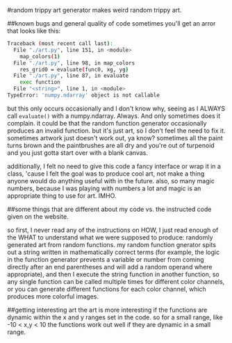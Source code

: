 #random trippy art generator
makes weird random trippy art.

##known bugs and general quality of code
sometimes you'll get an arror that looks like this:

```sh
Traceback (most recent call last):
  File "./art.py", line 151, in <module>
    map_colors(1)
  File "./art.py", line 98, in map_colors
    res_grid0 = evaluate(func0, xg, yg)
  File "./art.py", line 87, in evaluate
    exec function
  File "<string>", line 1, in <module>
TypeError: 'numpy.ndarray' object is not callable
```

but this only occurs occasionally and I don't know why, seeing as I ALWAYS call `evaluate()` with a numpy.ndarray. Always. And only sometimes does it complain.
it could be that the random function generator occasionally produces an invalid function. but it's just art, so I don't feel the need to fix it. sometimes artwork just doesn't work out, ya know? sometimes all the paint turns brown and the paintbrushes are all dry and you're out of turpenoid and you just gotta start over with a blank canvas. 

additionally, I felt no need to give this code a fancy interface or wrap it in a class, 'cause I felt the goal was to produce cool art, not make a thing anyone would do anything useful with in the future. also, so many magic numbers, because I was playing with numbers a lot and magic is an appropriate thing to use for art. IMHO.

##some things that are different about my code vs. the instructed code given on the website.

so first, I never read any of the instructions on HOW, I just read enough of the WHAT to understand what we were supposed to produce: randomly generated art from random functions.
my random function gnerator spits out a string written in mathematically correct terms (for example, the logic in the function generator prevents a variable or number from coming directly after an end parentheses and will add a random operand where appropriate), and then I execute the string function in another function, so any single function can be called multiple times for different color channels, or you can generate different functions for each color channel, which produces more colorful images.

##getting interesting art
the art is more interesting if the functions are dynamic within the x and y ranges set in the code. so for a small range, like -10 < x,y < 10 the functions work out well if they are dynamic in a small range. 

